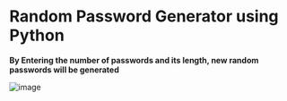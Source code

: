 # Random Password Generator using Python
**By Entering the number of passwords and its length, new random passwords will be generated**

![image](https://github.com/Cyber-Niv/Projects/assets/156054091/a9a39073-0e07-4d92-be6f-f9e4d55236f6)


